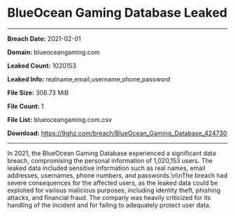 # BlueOcean Gaming Database Leaked

------------
**Breach Date:** 2021-02-01

**Domain:** blueoceangaming.com

**Leaked Count:** 1020153

**Leaked Info:** realname,email,username,phone,password

**File Size:** 306.73 MiB

**File Count:** 1

**File List:** blueoceangaming.com.csv

**Download:** https://9ghz.com/breach/BlueOcean_Gaming_Database_424730

------------
In 2021, the BlueOcean Gaming Database experienced a significant data breach, compromising the personal information of 1,020,153 users. The leaked data included sensitive information such as real names, email addresses, usernames, phone numbers, and passwords.\n\nThe breach had severe consequences for the affected users, as the leaked data could be exploited for various malicious purposes, including identity theft, phishing attacks, and financial fraud. The company was heavily criticized for its handling of the incident and for failing to adequately protect user data.
